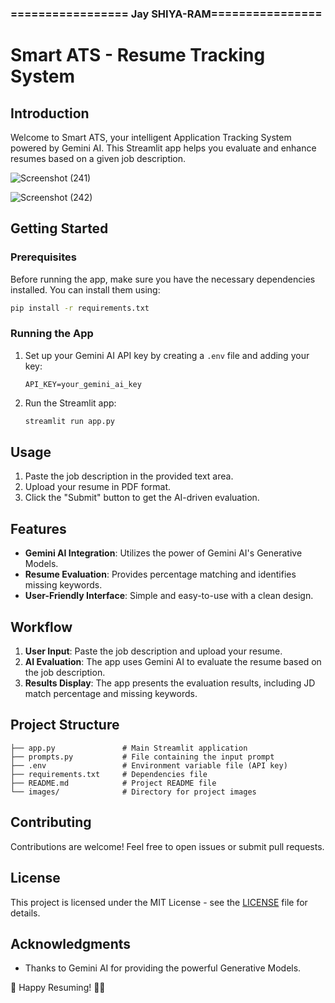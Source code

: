 ### ================= Jay SHIYA-RAM================


# Smart ATS - Resume Tracking System

## Introduction

Welcome to Smart ATS, your intelligent Application Tracking System powered by Gemini AI. This Streamlit app helps you evaluate and enhance resumes based on a given job description.

![Screenshot (241)](https://github.com/dipdregan/Gemini-AI-Projects/assets/58151564/cb607fe1-52e1-44c4-b218-a293f885b296)

![Screenshot (242)](https://github.com/dipdregan/Gemini-AI-Projects/assets/58151564/eed45fd9-7f8e-483c-86ed-ffb12b641fee)

## Getting Started

### Prerequisites

Before running the app, make sure you have the necessary dependencies installed. You can install them using:

```bash
pip install -r requirements.txt
```

### Running the App

1. Set up your Gemini AI API key by creating a `.env` file and adding your key:

   ```plaintext
   API_KEY=your_gemini_ai_key
   ```

2. Run the Streamlit app:

   ```bash
   streamlit run app.py
   ```

## Usage

1. Paste the job description in the provided text area.
2. Upload your resume in PDF format.
3. Click the "Submit" button to get the AI-driven evaluation.

## Features

- **Gemini AI Integration**: Utilizes the power of Gemini AI's Generative Models.
- **Resume Evaluation**: Provides percentage matching and identifies missing keywords.
- **User-Friendly Interface**: Simple and easy-to-use with a clean design.

## Workflow

1. **User Input**: Paste the job description and upload your resume.
2. **AI Evaluation**: The app uses Gemini AI to evaluate the resume based on the job description.
3. **Results Display**: The app presents the evaluation results, including JD match percentage and missing keywords.

## Project Structure

```plaintext
├── app.py               # Main Streamlit application
├── prompts.py           # File containing the input prompt
├── .env                 # Environment variable file (API key)
├── requirements.txt     # Dependencies file
├── README.md            # Project README file
└── images/              # Directory for project images
```

## Contributing

Contributions are welcome! Feel free to open issues or submit pull requests.

## License

This project is licensed under the MIT License - see the [LICENSE](LICENSE) file for details.

## Acknowledgments

- Thanks to Gemini AI for providing the powerful Generative Models.

🚀 Happy Resuming! 📄✨

